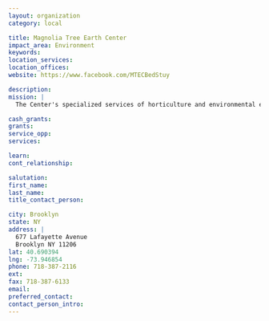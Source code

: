 ```yaml
---
layout: organization
category: local

title: Magnolia Tree Earth Center
impact_area: Environment
keywords: 
location_services: 
location_offices: 
website: https://www.facebook.com/MTECBedStuy

description: 
mission: |
  The Center's specialized services of horticulture and environmental education and advocacy programs speak to our need to demonstrate effects of healthy, attractive and accommodating community settings. Our purpose of existing as the Magnolia Tree Earth Center and others as block associations, social services and religious institutions in the community, can be none other than to work toward the creation of the best community possible. To that end, the following topics are imperative for the Hattie Carthan Garden Way:

cash_grants: 
grants: 
service_opp: 
services: 

learn: 
cont_relationship: 

salutation: 
first_name: 
last_name: 
title_contact_person: 

city: Brooklyn
state: NY
address: |
  677 Lafayette Avenue    
  Brooklyn NY 11206
lat: 40.690394
lng: -73.946854
phone: 718-387-2116
ext: 
fax: 718-387-6133
email: 
preferred_contact: 
contact_person_intro: 
---
```

